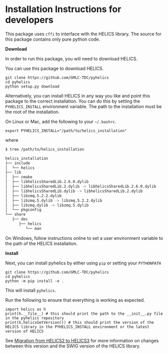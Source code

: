 # Installation Instructions for developers

This package uses `cffi` to interface with the HELICS library.
The source for this package contains only pure python code.

**Download**

In order to run this package, you will need to download HELICS.

You can use this package to download HELICS.

```
git clone https://github.com/GMLC-TDC/pyhelics
cd pyhelics
python setup.py download
```

Alternatively, you can install HELICS in any way you like and point this package to the correct installation.
You can do this by setting the `PYHELICS_INSTALL` environment variable.
The path to the installation must be the root of the installation.

On Linux or Mac, add the following to your `~/.bashrc`.

```
export PYHELICS_INSTALL="/path/to/helics_installation"
```

where

```bash
$ tree /path/to/helics_installation

helics_installation
├── include
│  └── helics
├── lib
│  ├── cmake
│  ├── libhelicsSharedLib.2.6.0.dylib
│  ├── libhelicsSharedLib.2.dylib -> libhelicsSharedLib.2.6.0.dylib
│  ├── libhelicsSharedLib.dylib -> libhelicsSharedLib.2.dylib
│  ├── libzmq.5.2.2.dylib
│  ├── libzmq.5.dylib -> libzmq.5.2.2.dylib
│  ├── libzmq.dylib -> libzmq.5.dylib
│  └── pkgconfig
└── share
   ├── doc
      ├── helics
         └── man
```


On Windows, follow instructions online to set a user environment variable to the path of the HELICS installation.

**Install**

Next, you can install pyhelics by either using `pip` or setting your `PYTHONPATH`

```
git clone https://github.com/GMLC-TDC/pyhelics
cd pyhelics
python -m pip install -e .
```

This will install `pyhelics`.

Run the following to ensure that everything is working as expected.

```ipython
import helics as h
print(h.__file__) # this should print the path to the __init__.py file in the pyhelics repository
print(h.helicsGetVersion()) # this should print the version of the HELICS library in the PYHELICS_INSTALL environment or the latest version of HELICS
```

See [Migration from HELICS2 to HELICS3](./migration-helics2-helics3.md) for more information on changes between this version and the SWIG version of the HELICS library.
